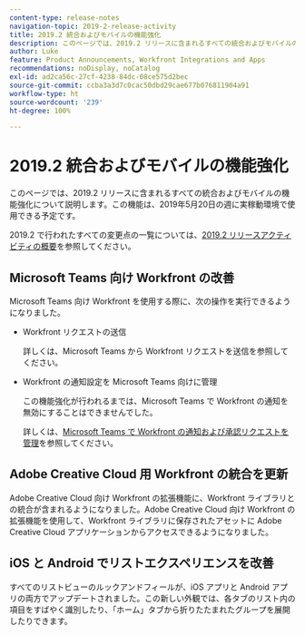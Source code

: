 ```yaml
---
content-type: release-notes
navigation-topic: 2019-2-release-activity
title: 2019.2 統合およびモバイルの機能強化
description: このページでは、2019.2 リリースに含まれるすべての統合およびモバイルの機能強化について説明します。この機能は、2019年5月20日の週に実稼動環境で使用できる予定です。
author: Luke
feature: Product Announcements, Workfront Integrations and Apps
recommendations: noDisplay, noCatalog
exl-id: ad2ca56c-27cf-4238-84dc-08ce575d2bec
source-git-commit: ccba3a3d7c0cac50dbd29cae677b076811904a91
workflow-type: ht
source-wordcount: '239'
ht-degree: 100%

---
```


# 2019.2 統合およびモバイルの機能強化

このページでは、2019.2 リリースに含まれるすべての統合およびモバイルの機能強化について説明します。この機能は、2019年5月20日の週に実稼動環境で使用できる予定です。

2019.2 で行われたすべての変更点の一覧については、[2019.2 リリースアクティビティの概要](../../../../product-announcements/product-releases/quarterly-release-archive/2019.2-release-activity/2019.2-release-activity-overview.md)を参照してください。

## Microsoft Teams 向け Workfront の改善

Microsoft Teams 向け Workfront を使用する際に、次の操作を実行できるようになりました。

* Workfront リクエストの送信

  詳しくは、Microsoft Teams から Workfront リクエストを送信を参照してください。

* Workfront の通知設定を Microsoft Teams 向けに管理

  この機能強化が行われるまでは、Microsoft Teams で Workfront の通知を無効にすることはできませんでした。

  詳しくは、[Microsoft Teams で Workfront の通知および承認リクエストを管理](../../../../workfront-integrations-and-apps/using-workfront-with-microsoft-teams/manage-wf-notifications-approval-requests-ms-teams.md)を参照してください。

## Adobe Creative Cloud 用 Workfront の統合を更新

Adobe Creative Cloud 向け Workfront の拡張機能に、Workfront ライブラリとの統合が含まれるようになりました。Adobe Creative Cloud 向け Workfront の拡張機能を使用して、Workfront ライブラリに保存されたアセットに Adobe Creative Cloud アプリケーションからアクセスできるようになりました。

## iOS と Android でリストエクスペリエンスを改善

すべてのリストビューのルックアンドフィールが、iOS アプリと Android アプリの両方でアップデートされました。この新しい外観では、各タブのリスト内の項目をすばやく識別したり、「ホーム」タブから折りたたまれたグループを展開したりできます。

